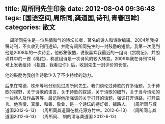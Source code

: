 title: 周所同先生印象
date: 2012-08-04 09:36:48
tags: [国语空间,周所同,龚道国,诗刊,青春回眸]
categories: 散文
---
  &nbsp;
  &nbsp;
  周所同先生是一位热情和气的诗坛长者，著名的诗人和诗歌编辑。2004年我投稿诗刊，不久收到刊用通知，并附有周所同先生的一封鼓励的短信。我第一次见到他是2008年的一次诗会，他形象很酷，说很喜欢我最近的一组诗《赏桃记》，并朗诵其中的一首《桃花》，称这组诗是一次诗风的较大转变。2009年我在诗刊10月号上发表组诗
 《祖国，我看见你》后，收到先生一封评价的长信。
<!-- more --> 他的鼓励为我创作诗歌注入了不少持续的动力。
 后来在常德、株州等地分别见过周所同先生。我们谈论过诗歌的许多话题，关于诗歌的视野，关于诗歌的语言，关于诗歌的叙述，关于诗歌的细节，关于当今诗坛的一些诗人及作品等等，最记得他所强调的关于打开的话题，强调打开诗路，打开语言。他热情、真挚、和善、敬业，是一个诗坛的持灯者，铺路人。 
  （周所同与龚道国2012-6-13）
   （周所同龚道国在桃花源方竹林。2012-6-13）
  （周所同与龚道国2012-6-13）
   （周所同、
   胡的清与龚道国
   2012-6-13）
